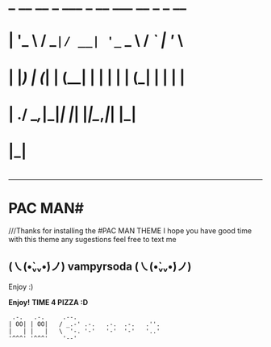 # 
#  _ __   __ _  ___ _ __ ___   __ _ _ __  
# | '_ \ / _` |/ __| '_ ` _ \ / _` | '_ \ 
# | |_) | (_| | (__| | | | | | (_| | | | |
# | .__/ \__,_|\___|_| |_| |_|\__,_|_| |_|
# |_|
# 
# 
_________________________________________________


# PAC MAN#

///Thanks for installing the #PAC MAN THEME I hope you have good time with this theme
any sugestions feel free to text me

## (㇏(•̀ᵥᵥ•́)ノ) vampyrsoda (㇏(•̀ᵥᵥ•́)ノ)

Enjoy :)

**Enjoy!**
**TIME 4 PIZZA :D**


     .-.   .-.     .--.                        
    | OO| | OO|   / _.-' .-.   .-.  .-.   .''. 
    |   | |   |   \  '-. '-'   '-'  '-'   '..' 
    '^^^' '^^^'    '--'                        